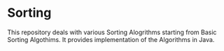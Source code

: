 # Sorting

This repository deals with various Sorting Alogrithms starting from Basic Sorting Algothims. It provides implementation of the Algorithms in Java.
